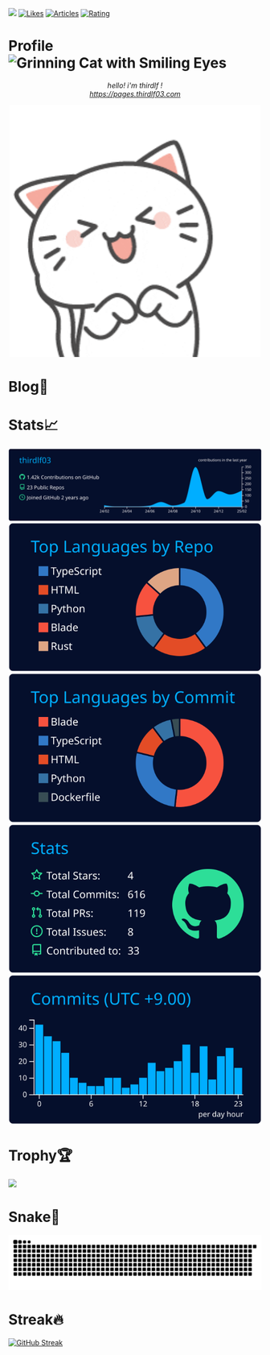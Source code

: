 ![](https://komarev.com/ghpvc/?username=thirdlf03&style=flat)
[![Likes](https://badgen.org/img/zenn/thirdlf/likes?style=flat)](https://zenn.dev/thirdlf)
[![Articles](https://badgen.org/img/zenn/thirdlf/articles?style=flat)](https://zenn.dev/thirdlf)
[![Rating](https://badgen.org/img/atcoder/thirdlf03/rating/algorithm?style=plastic)](https://atcoder.jp/users/thirdlf03?contestType=algo)

# Profile <img src="https://raw.githubusercontent.com/Tarikul-Islam-Anik/Animated-Fluent-Emojis/master/Emojis/Smilies/Grinning%20Cat%20with%20Smiling%20Eyes.png" alt="Grinning Cat with Smiling Eyes" width="25" height="25" />

<p align="center">
  <em>
    hello! i'm thirdlf !
    <br>
    <a href="https://pages.thirdlf03.com">https://pages.thirdlf03.com</a>
  </em>
</p>
<div align="center">
  <img height="500" src="giphy.gif"></img>
</div>

# Blog📕
<!-- BLOG-POST-LIST:START -->
<!-- BLOG-POST-LIST:END -->

# Stats📈
[![](https://raw.githubusercontent.com/thirdlf03/thirdlf03/main/profile-summary-card-output/algolia/0-profile-details.svg)](https://github.com/vn7n24fzkq/github-profile-summary-cards)
[![](https://raw.githubusercontent.com/thirdlf03/thirdlf03/main/profile-summary-card-output/algolia/1-repos-per-language.svg)](https://github.com/vn7n24fzkq/github-profile-summary-cards) [![](https://raw.githubusercontent.com/thirdlf03/thirdlf03/main/profile-summary-card-output/algolia/2-most-commit-language.svg)](https://github.com/vn7n24fzkq/github-profile-summary-cards)
[![](https://raw.githubusercontent.com/thirdlf03/thirdlf03/main/profile-summary-card-output/algolia/3-stats.svg)](https://github.com/vn7n24fzkq/github-profile-summary-cards) [![](https://raw.githubusercontent.com/thirdlf03/thirdlf03/main/profile-summary-card-output/algolia/4-productive-time.svg)](https://github.com/vn7n24fzkq/github-profile-summary-cards)


# Trophy🏆
![](https://github-profile-trophy.vercel.app/?username=thirdlf03&theme=oldie)

# Snake🐍
![Snake animation Contribution Graph](https://raw.githubusercontent.com/thirdlf03/thirdlf03/output/github-contribution-grid-snake.svg)

# Streak🔥
[![GitHub Streak](https://streak-stats.demolab.com/?user=thirdlf03&theme=algolia&card_width=900&card_height=390)](https://git.io/streak-stats)
